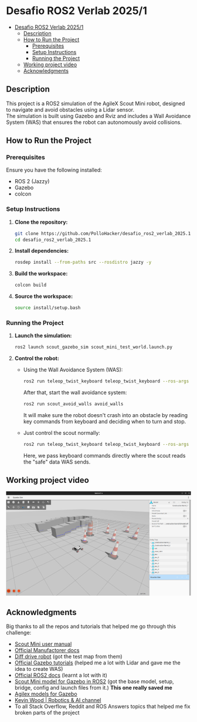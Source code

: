 # Desafio ROS2 Verlab 2025/1

- [Desafio ROS2 Verlab 2025/1](#desafio-ros2-verlab-20251)
  - [Description](#description)
  - [How to Run the Project](#how-to-run-the-project)
    - [Prerequisites](#prerequisites)
    - [Setup Instructions](#setup-instructions)
    - [Running the Project](#running-the-project)
  - [Working project video](#working-project-video)
  - [Acknowledgments](#acknowledgments)


## Description

This project is a ROS2 simulation of the AgileX Scout Mini robot, designed to navigate and avoid obstacles using a Lidar sensor.  
The simulation is built using Gazebo and Rviz and includes a Wall Avoidance System (WAS) that ensures the robot can autonomously avoid collisions.

## How to Run the Project

### Prerequisites
Ensure you have the following installed:
- ROS 2 (Jazzy)
- Gazebo
- colcon

### Setup Instructions

1. **Clone the repository:**
    ```bash
    git clone https://github.com/PolloHacker/desafio_ros2_verlab_2025.1.git
    cd desafio_ros2_verlab_2025.1
    ```

3. **Install dependencies:**
    ```bash
    rosdep install --from-paths src --rosdistro jazzy -y
    ```

4. **Build the workspace:**
    ```bash
    colcon build
    ```

5. **Source the workspace:**
    ```bash
    source install/setup.bash
    ```

### Running the Project

1. **Launch the simulation:**
    ```bash
    ros2 launch scout_gazebo_sim scout_mini_test_world.launch.py
    ```

2. **Control the robot:**  
    - Using the Wall Avoidance System (WAS):
    
        ```bash
        ros2 run teleop_twist_keyboard teleop_twist_keyboard --ros-args -r cmd_vel:=scout_mini/cmd_vel
        ```
        After that, start the wall avoidance system:

        ```bash
        ros2 run scout_avoid_walls avoid_walls
        ```

        It will make sure the robot doesn't crash into an obstacle by reading key commands from keyboard and deciding when to turn and stop.

    - Just control the scout normally:
    
        ```bash
        ros2 run teleop_twist_keyboard teleop_twist_keyboard --ros-args -r cmd_vel:=scout_mini/cmd_vel_safe
        ```

        Here, we pass keyboard commands directly where the scout reads the "safe" data WAS sends.

## Working project video

[![IMAGE ALT TEXT HERE](thumbnail.png)](https://www.youtube.com/watch?v=IpDZvR9JGFU)

## Acknowledgments

Big thanks to all the repos and tutorials that helped me go through this challenge:

- [Scout Mini user manual](https://www.generationrobots.com/media/agilex/SCOUT_MINI_UserManual_v1.0.1_EN.pdf)
- [Official Manufactorer docs](https://global.agilex.ai/products/scout-mini)
- [Diff drive robot](https://github.com/adoodevv/diff_drive_robot) (got the test map from them)
- [Official Gazebo tutorials](https://gazebosim.org/docs/latest/sensors/#lidar-sensor) (helped me a lot with Lidar and gave me the idea to create WAS)
- [Official ROS2 docs](https://docs.ros.org/en/jazzy/index.html) (learnt a lot with it)
- [Scout Mini model for Gazebo in ROS2](https://github.com/mattiadutto/ugv_gazebo_sim) (got the base model, setup, bridge, config and launch files from it.) **This one really saved me**
- [Agilex models for Gazebo](https://github.com/agilexrobotics/ugv_gazebo_sim)
- [Kevin Wood | Robotics & AI channel](https://www.youtube.com/@kevinwoodrobotics)
- To all Stack Overflow, Reddit and ROS Answers topics that helped me fix broken parts of the project
